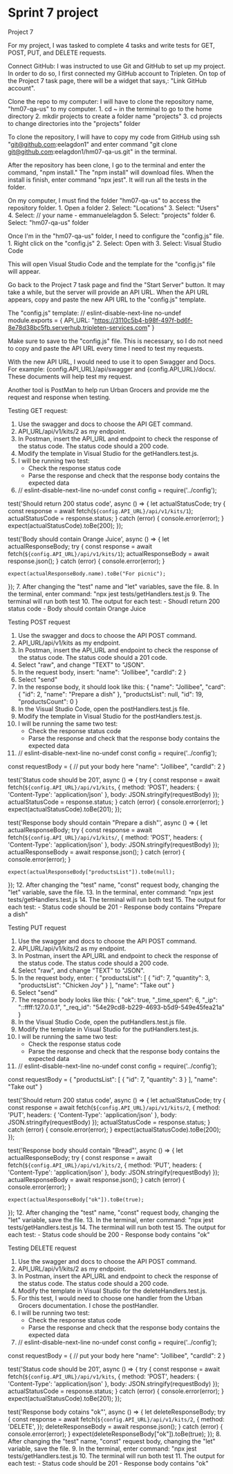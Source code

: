 # Sprint 7 project

Project 7

For my project, I was tasked to complete 4 tasks and write tests for GET, POST, PUT, and DELETE requests.  

Connect GitHub:
    I was instructed to use Git and GitHub to set up my project.  In order to do so, I first connected my GitHub account to Tripleten.  On top of the Project 7 task page, there will be a widget that says,: "Link GitHub account".  
    
Clone the repo to my computer:
    I will have to clone the repository name, "hm07-qa-us" to my computer.
        1. cd ~ in the terminal to go to the home directory
        2. mkdir projects to create a folder name "projects"
        3. cd projects to change directories into the "projects" folder

To clone the repository, I will have to copy my code from GitHub using ssh "git@github.com:eelagdon1" and enter command "git clone git@github.com:eelagdon1/hm07-qa-us.git" in the terminal.

After the repository has been clone, I go to the terminal and enter the command, "npm install."
The "npm install" will download files.
When the install is finish, enter command "npx jest".  It will run all the tests in the folder.

On my computer, I must find the folder "hm07-qa-us" to access the repository folder.
    1. Open a folder
    2. Select: "Locations"
    3. Select: "Users"
    4. Select: // your name - emmanuelelagdon
    5. Select: "projects" folder
    6. Select: "hm07-qa-us" folder

Once I'm in the "hm07-qa-us" folder, I need to configure the "config.js" file.
    1. Right click on the "config.js"
    2. Select: Open with
    3. Select: Visual Studio Code

This will open Visual Studio Code and the template for the "config.js" file will appear.

Go back to the Project 7 task page and find the "Start Server" button.  It may take a while, but the server will provide an API URL.
When the API URL appears, copy and paste the new API URL to the "config.js" template.

The "config.js" template:
// eslint-disable-next-line no-undef
module.exports = {
    API_URL: "https://3110c5b4-b98f-497f-bd6f-8e78d38bc5fb.serverhub.tripleten-services.com"
}

Make sure to save to the "config.js" file.  This is necessary, so I do not need to copy and paste the API URL every time I need to test my requests.

With the new API URL, I would need to use it to open Swagger and Docs.  For example: {config.API_URL}/api/swagger and {config.API_URL}/docs/.  These documents will help test my request.

Another tool is PostMan to help run Urban Grocers and provide me the request and response when testing.




Testing GET request:
1. Use the swagger and docs to choose the API GET command.
2. API_URL/api/v1/kits/2 as my endpoint.
3. In Postman, insert the API_URL and endpoint to check the response of the status code.  The status code should a 200 code.
4. Modify the template in Visual Studio for the getHandlers.test.js.
5. I will be running two test: 
    - Check the response status code
    - Parse the response and check that the response body contains the expected data
6. // eslint-disable-next-line no-undef
const config = require('../config');

test('Should return 200 status code', async () => {
	let actualStatusCode;
	try {
		const response = await fetch(`${config.API_URL}/api/v1/kits/1`);
		actualStatusCode = response.status;
	} catch (error) {
		console.error(error);
	}
	expect(actualStatusCode).toBe(200);
});


test('Body should contain Orange Juice', async () => {
    let actualResponseBody;
    try {
        const response = await fetch(`${config.API_URL}/api/v1/kits/1`);
        actualResponseBody = await response.json();
    } catch (error) {
        console.error(error);
    }
    
    expect(actualResponseBody.name).toBe("For picnic");
});
7. After changing the "test" name and "let" variables, save the file.
8. In the terminal, enter command: "npx jest tests/getHandlers.test.js
9. The terminal will run both test
10. The output for each test:
    - Shoudl return 200 status code
    - Body should contain Orange Juice




Testing POST request
1. Use the swagger and docs to choose the API POST command.
2. API_URL/api/v1/kits as my endpoint.
3. In Postman, insert the API_URL and endpoint to check the response of the status code.  The status code should a 201 code.
4. Select "raw", and change "TEXT" to "JSON".
5. In the request body, insert:
    	"name": "Jollibee",
	"cardId": 2
}
6. Select "send"
7. In the response body, it should look like this:
    {
    "name": "Jollibee",
    "card": {
        "id": 2,
        "name": "Prepare a dish"
    },
    "productsList": null,
    "id": 19,
    "productsCount": 0
}
8. In the Visual Studio Code, open the postHandlers.test.js file.
9. Modify the template in Visual Studio for the postHandlers.test.js.
10. I will be running the same two test: 
    - Check the response status code
    - Parse the response and check that the response body contains the expected data
11. // eslint-disable-next-line no-undef
const config = require('../config');

const requestBody = {
    // put your body here
	"name": "Jollibee",
	"cardId": 2
}

test('Status code should be 201', async () => {
    try {
		const response = await fetch(`${config.API_URL}/api/v1/kits`, {
			method: 'POST',
			headers: {
			'Content-Type': 'application/json'
			},
			body: JSON.stringify(requestBody)
		});
		actualStatusCode = response.status;
	} catch (error) {
		console.error(error);
	}
	expect(actualStatusCode).toBe(201);
});


test('Response body should contain "Prepare a dish"', async () => {
    let actualResponseBody;
    try {
        const response = await fetch(`${config.API_URL}/api/v1/kits/`, {
            method: 'POST',
            headers: {
            'Content-Type': 'application/json'
            },
            body: JSON.stringify(requestBody)
        });
        actualResponseBody = await response.json();
    } catch (error) {
        console.error(error);
    }

    expect(actualResponseBody["productsList"]).toBe(null);
});
12. After changing the "test" name, "const" request body, changing the "let" variable, save the file.
13. In the terminal, enter command: "npx jest tests/getHandlers.test.js
14. The terminal will run both test
15. The output for each test:
    - Status code should be 201
    - Response body contains "Prepare a dish"




Testing PUT request
1. Use the swagger and docs to choose the API POST command.
2. API_URL/api/v1/kits/2 as my endpoint.
3. In Postman, insert the API_URL and endpoint to check the response of the status code.  The status code should a 200 code.
4. Select "raw", and change "TEXT" to "JSON".
5. In the request body, enter:
    {
      "productsList": [
    {
      "id": 7,
      "quantity": 3,
      "productsList": "Chicken Joy"
    }
  ],
  "name": "Take out"
}
6. Select "send"
7. The response body looks like this:
    {
    "ok": true,
    "_time_spent": 6,
    "_ip": "::ffff:127.0.0.1",
    "_req_id": "54e29cd8-b229-4693-b5d9-549e45fea21a"
}
8. In the Visual Studio Code, open the putHandlers.test.js file.
9. Modify the template in Visual Studio for the putHandlers.test.js.
10. I will be running the same two test: 
    - Check the response status code
    - Parse the response and check that the response body contains the expected data
11. // eslint-disable-next-line no-undef
const config = require('../config');

const requestBody = {
	"productsList": [
		{
		  "id": 7,
		  "quantity": 3
		}
	  ],
	  "name": "Take out"
}

test('Should return 200 status code', async () => {
	let actualStatusCode;
    try {
		const response = await fetch(`${config.API_URL}/api/v1/kits/2`, {
			method: 'PUT',
			headers: {
			'Content-Type': 'application/json'
			},
			body: JSON.stringify(requestBody)
		});
		actualStatusCode = response.status;
	} catch (error) {
		console.error(error);
	}
	expect(actualStatusCode).toBe(200);
});


test('Response body should contain "Bread"', async () => {
    let actualResponseBody;
    try {
        const response = await fetch(`${config.API_URL}/api/v1/kits/2`, {
            method: 'PUT',
            headers: {
            'Content-Type': 'application/json'
            },
            body: JSON.stringify(requestBody)
        });
        actualResponseBody = await response.json();
    } catch (error) {
        console.error(error);
    }

    expect(actualResponseBody["ok"]).toBe(true);
});
12. After changing the "test" name, "const" request body, changing the "let" variable, save the file.
13. In the terminal, enter command: "npx jest tests/getHandlers.test.js
14. The terminal will run both test
15. The output for each test: 
    - Status code should be 200
    - Response body contains "ok"




Testing DELETE request
1. Use the swagger and docs to choose the API POST command.
2. API_URL/api/v1/kits/2 as my endpoint.
3. In Postman, insert the API_URL and endpoint to check the response of the status code.  The status code should a 200 code.
4. Modify the template in Visual Studio for the deleteHandlers.test.js.
5. For this test, I would need to choose one handler from the Urban Grocers documentation.  I chose the postHandler.
6. I will be running two test: 
    - Check the response status code
    - Parse the response and check that the response body contains the expected data
7. // eslint-disable-next-line no-undef
const config = require('../config');

const requestBody = {
    // put your body here
	"name": "Jollibee",
	"cardId": 2
}

test('Status code should be 201', async () => {
    try {
		const response = await fetch(`${config.API_URL}/api/v1/kits`, {
			method: 'POST',
			headers: {
			'Content-Type': 'application/json'
			},
			body: JSON.stringify(requestBody)
		});
		actualStatusCode = response.status;
	} catch (error) {
		console.error(error);
	}
	expect(actualStatusCode).toBe(201);
});


test('Response body cotains "ok"', async () => {
	let deleteResponseBody;
	try {
		const response = await fetch(`${config.API_URL}/api/v1/kits/2`, {
			method: 'DELETE',
		});
		deleteResponseBody = await response.json();
	} catch (error) {
		console.error(error);
	}
	expect(deleteResponseBody["ok"]).toBe(true);
});
8. After changing the "test" name, "const" request body, changing the "let" variable, save the file.
9. In the terminal, enter command: "npx jest tests/getHandlers.test.js
10. The terminal will run both test
11. The output for each test: 
    - Status code should be 201
    - Response body contains "ok" 